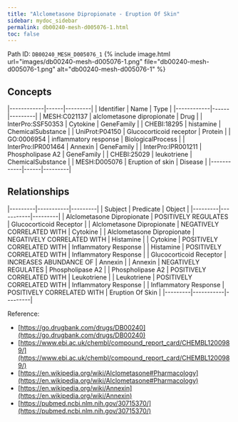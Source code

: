 ```yaml
---
title: "Alclometasone Dipropionate - Eruption Of Skin"
sidebar: mydoc_sidebar
permalink: db00240-mesh-d005076-1.html
toc: false 
---
```



Path ID: `DB00240_MESH_D005076_1`
{% include image.html url="images/db00240-mesh-d005076-1.png" file="db00240-mesh-d005076-1.png" alt="db00240-mesh-d005076-1" %}

## Concepts

|------------|------|---------|
| Identifier | Name | Type    |
|------------|------|---------|
| MESH:C021137 | alclometasone dipropionate | Drug |
| InterPro:SSF50353 | Cytokine | GeneFamily |
| CHEBI:18295 | histamine | ChemicalSubstance |
| UniProt:P04150 | Glucocorticoid receptor | Protein |
| GO:0006954 | inflammatory response | BiologicalProcess |
| InterPro:IPR001464 | Annexin | GeneFamily |
| InterPro:IPR001211 | Phospholipase A2 | GeneFamily |
| CHEBI:25029 | leukotriene | ChemicalSubstance |
| MESH:D005076 | Eruption of skin | Disease |
|------------|------|---------|

## Relationships

|---------|-----------|---------|
| Subject | Predicate | Object  |
|---------|-----------|---------|
| Alclometasone Dipropionate | POSITIVELY REGULATES | Glucocorticoid Receptor |
| Alclometasone Dipropionate | NEGATIVELY CORRELATED WITH | Cytokine |
| Alclometasone Dipropionate | NEGATIVELY CORRELATED WITH | Histamine |
| Cytokine | POSITIVELY CORRELATED WITH | Inflammatory Response |
| Histamine | POSITIVELY CORRELATED WITH | Inflammatory Response |
| Glucocorticoid Receptor | INCREASES ABUNDANCE OF | Annexin |
| Annexin | NEGATIVELY REGULATES | Phospholipase A2 |
| Phospholipase A2 | POSITIVELY CORRELATED WITH | Leukotriene |
| Leukotriene | POSITIVELY CORRELATED WITH | Inflammatory Response |
| Inflammatory Response | POSITIVELY CORRELATED WITH | Eruption Of Skin |
|---------|-----------|---------|

Reference: 
  - [https://go.drugbank.com/drugs/DB00240](https://go.drugbank.com/drugs/DB00240)
  - [https://www.ebi.ac.uk/chembl/compound_report_card/CHEMBL1200989/](https://www.ebi.ac.uk/chembl/compound_report_card/CHEMBL1200989/)
  - [https://en.wikipedia.org/wiki/Alclometasone#Pharmacology](https://en.wikipedia.org/wiki/Alclometasone#Pharmacology)
  - [https://en.wikipedia.org/wiki/Annexin](https://en.wikipedia.org/wiki/Annexin)
  - [https://pubmed.ncbi.nlm.nih.gov/30715370/](https://pubmed.ncbi.nlm.nih.gov/30715370/)
